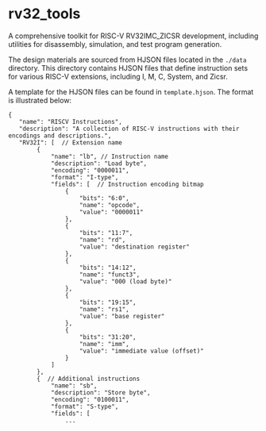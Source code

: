 # rv32_tools

A comprehensive toolkit for RISC-V RV32IMC_ZICSR development, including utilities for disassembly, simulation, and test program generation.

The design materials are sourced from HJSON files located in the `./data` directory. This directory contains HJSON files that define instruction sets for various RISC-V extensions, including I, M, C, System, and Zicsr.

A template for the HJSON files can be found in `template.hjson`. The format is illustrated below:

```
{
   "name": "RISCV Instructions",
   "description": "A collection of RISC-V instructions with their encodings and descriptions.",
   "RV32I": [  // Extension name
        {
            "name": "lb", // Instruction name
            "description": "Load byte",
            "encoding": "0000011",
            "format": "I-type",
            "fields": [  // Instruction encoding bitmap
                {
                    "bits": "6:0",
                    "name": "opcode",
                    "value": "0000011"
                },
                {
                    "bits": "11:7",
                    "name": "rd",
                    "value": "destination register"
                },
                {
                    "bits": "14:12",
                    "name": "funct3",
                    "value": "000 (load byte)"
                },
                {
                    "bits": "19:15",
                    "name": "rs1",
                    "value": "base register"
                },
                {
                    "bits": "31:20",
                    "name": "imm",
                    "value": "immediate value (offset)"
                }
            ]
        },
        {  // Additional instructions
            "name": "sb", 
            "description": "Store byte",
            "encoding": "0100011",
            "format": "S-type",
            "fields": [
                ...